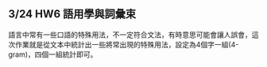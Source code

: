 ## 3/24 HW6 語用學與詞彙束
語言中常有一些口語的特殊用法，不一定符合文法，有時意思可能會讓人誤會，這次作業就是從文本中統計出一些將常出現的特殊用法，設定為4個字一組(4-gram)，四個一組統計即可。  